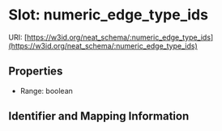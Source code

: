 # Slot: numeric_edge_type_ids

URI: [https://w3id.org/neat_schema/:numeric_edge_type_ids](https://w3id.org/neat_schema/:numeric_edge_type_ids)



<!-- no inheritance hierarchy -->


## Properties

 * Range: boolean



## Identifier and Mapping Information





